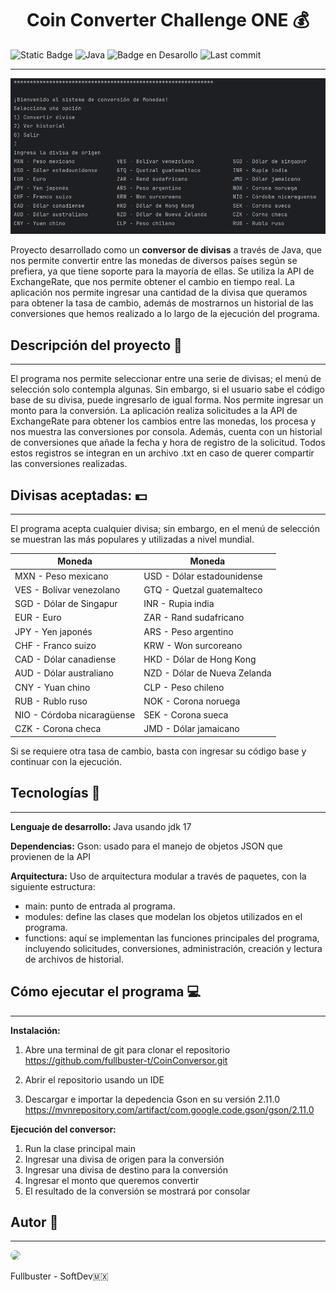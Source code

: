 <h1 align="center"> Coin Converter Challenge ONE 💰</h1>

![Static Badge](https://img.shields.io/badge/version%201.0.0-gray) ![Java](https://img.shields.io/badge/Java-11%2B-blue.svg) ![Badge en Desarollo](https://img.shields.io/badge/status-en%20desarrollo-darkgreen) ![Last commit](https://img.shields.io/github/last-commit/fullbuster-t/CoinConversor)

---

![alt text](image.png)

Proyecto desarrollado como un **conversor de divisas** a través de Java, que nos permite convertir entre las monedas de diversos países según se prefiera, ya que tiene soporte para la mayoría de ellas. Se utiliza la API de ExchangeRate, que nos permite obtener el cambio en tiempo real. La aplicación nos permite ingresar una cantidad de la divisa que queramos para obtener la tasa de cambio, además de mostrarnos un historial de las conversiones que hemos realizado a lo largo de la ejecución del programa.

<h2> Descripción del proyecto 📃</h2> 

---
El programa nos permite seleccionar entre una serie de divisas; el menú de selección solo contempla algunas. Sin embargo, si el usuario sabe el código base de su divisa, puede ingresarlo de igual forma. Nos permite ingresar un monto para la conversión. La aplicación realiza solicitudes a la API de ExchangeRate para obtener los cambios entre las monedas, los procesa y nos muestra las conversiones por consola. Además, cuenta con un historial de conversiones que añade la fecha y hora de registro de la solicitud. Todos estos registros se integran en un archivo .txt en caso de querer compartir las conversiones realizadas.

<h2> Divisas aceptadas: 💵</h2>

---
El programa acepta cualquier divisa; sin embargo, en el menú de selección se muestran las más populares y utilizadas a nivel mundial.

| **Moneda**                 | **Moneda**                  |
| -------------------------- | --------------------------- |
| MXN - Peso mexicano         | USD - Dólar estadounidense  |
| VES - Bolívar venezolano    | GTQ - Quetzal guatemalteco  |
| SGD - Dólar de Singapur     | INR - Rupia india           |
| EUR - Euro                  | ZAR - Rand sudafricano      |
| JPY - Yen japonés           | ARS - Peso argentino        |
| CHF - Franco suizo          | KRW - Won surcoreano        |
| CAD - Dólar canadiense      | HKD - Dólar de Hong Kong    |
| AUD - Dólar australiano     | NZD - Dólar de Nueva Zelanda|
| CNY - Yuan chino            | CLP - Peso chileno          |
| RUB - Rublo ruso            | NOK - Corona noruega        |
| NIO - Córdoba nicaragüense  | SEK - Corona sueca          |
| CZK - Corona checa          | JMD - Dólar jamaicano       |

Si se requiere otra tasa de cambio, basta con ingresar su código base y continuar con la ejecución.

<h2> Tecnologías 📂</h2>

---
**Lenguaje de desarrollo:**
Java usando jdk 17

**Dependencias:**
Gson: usado para el manejo de objetos JSON que provienen de la API

**Arquitectura:**
Uso de arquitectura modular a través de paquetes, con la siguiente estructura:
- main: punto de entrada al programa.
- modules: define las clases que modelan los objetos utilizados en el programa.
- functions: aquí se implementan las funciones principales del programa, incluyendo solicitudes, conversiones, administración, creación y lectura de archivos de historial.

<h2> Cómo ejecutar el programa 💻</h2>

---
**Instalación:**
1. Abre una terminal de git para clonar el repositorio
https://github.com/fullbuster-t/CoinConversor.git

2. Abrir el repositorio usando un IDE
3. Descargar e importar la depedencia Gson en su versión 2.11.0
https://mvnrepository.com/artifact/com.google.code.gson/gson/2.11.0

**Ejecución del conversor:**
1. Run la clase principal main
2. Ingresar una divisa de origen para la conversión
3. Ingresar una divisa de destino para la conversión
4. Ingresar el monto que queremos convertir
5. El resultado de la conversión se mostrará por consolar

<h2> Autor 🙋</h2>

---
<img src="https://avatars.githubusercontent.com/fullbuster-t?v=4" width="115" style="border-radius: 50%;">

Fullbuster - SoftDev🇲🇽

